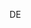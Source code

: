 DE

<!---
Designcorenet/Designcorenet is a ✨ special ✨ repository because its `README.md` (this file) appears on your GitHub profile.
You can click the Preview link to take a look at your changes.
--->
